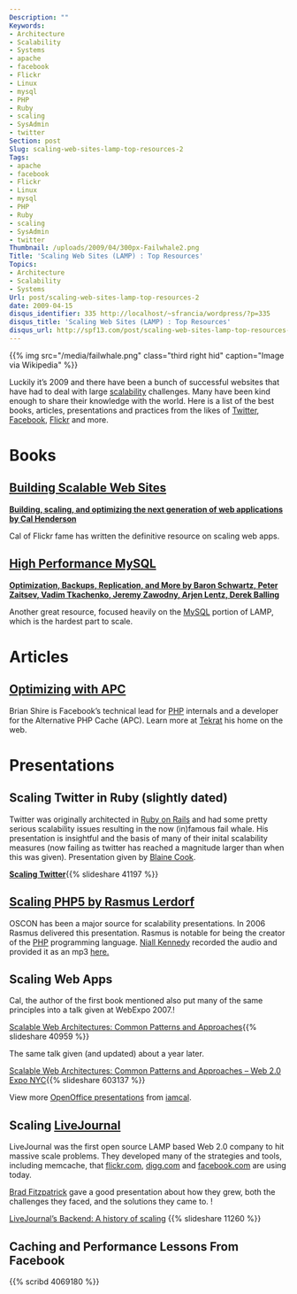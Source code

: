 ```yaml
---
Description: ""
Keywords:
- Architecture
- Scalability
- Systems
- apache
- facebook
- Flickr
- Linux
- mysql
- PHP
- Ruby
- scaling
- SysAdmin
- twitter
Section: post
Slug: scaling-web-sites-lamp-top-resources-2
Tags:
- apache
- facebook
- Flickr
- Linux
- mysql
- PHP
- Ruby
- scaling
- SysAdmin
- twitter
Thumbnail: /uploads/2009/04/300px-Failwhale2.png
Title: 'Scaling Web Sites (LAMP) : Top Resources'
Topics:
- Architecture
- Scalability
- Systems
Url: post/scaling-web-sites-lamp-top-resources-2
date: 2009-04-15
disqus_identifier: 335 http://localhost/~sfrancia/wordpress/?p=335
disqus_title: 'Scaling Web Sites (LAMP) : Top Resources'
disqus_url: http://spf13.com/post/scaling-web-sites-lamp-top-resources-2/
---
```


{{% img src="/media/failwhale.png" class="third right hid" caption="Image via Wikipedia" %}}

Luckily it’s 2009 and there have been a bunch of successful websites
that have had to deal with large
[scalability](http://en.wikipedia.org/wiki/Scalability "Scalability")
challenges. Many have been kind enough to share their knowledge with the
world. Here is a list of the best books, articles, presentations and
practices from the likes of [Twitter](http://twitter.com "Twitter"),
[Facebook](http://facebook.com "Facebook"),
[Flickr](http://www.flickr.com "Flickr") and more.

Books
=====

[**Building Scalable Web Sites**](http://www.amazon.com/Building-Scalable-Web-Sites-applications/dp/0596102356)
---------------------------------------------------------------------------------------------------------------

[**Building, scaling, and optimizing the next generation of web
applications by Cal
Henderson**](http://www.amazon.com/Building-Scalable-Web-Sites-applications/dp/0596102356)

Cal of Flickr fame has written the definitive resource on scaling web
apps.

[**High Performance MySQL**](http://www.amazon.com/High-Performance-MySQL-Optimization-Replication/dp/0596101716/)
------------------------------------------------------------------------------------------------------------------

[**Optimization, Backups, Replication, and More by Baron Schwartz, Peter
Zaitsev, Vadim Tkachenko, Jeremy Zawodny, Arjen Lentz, Derek
Balling**](http://www.amazon.com/High-Performance-MySQL-Optimization-Replication/dp/0596101716/)

Another great resource, focused heavily on the
[MySQL](http://www.mysql.com "MySQL") portion of LAMP, which is the
hardest part to scale.

Articles
========

[**Optimizing with APC**](http://c7y.phparch.com/c/entry/1/art,apc_facebook)
----------------------------------------------------------------------------

Brian Shire is Facebook’s technical lead for
[PHP](http://php.net/ "PHP") internals and a developer for the
Alternative PHP Cache (APC). Learn more at [Tekrat](http://tekrat.com)
his home on the web.

Presentations
=============

**Scaling Twitter in Ruby (slightly dated)**
--------------------------------------------

Twitter was originally architected in [Ruby on
Rails](http://rubyonrails.org/ "Ruby on Rails") and had some pretty
serious scalability issues resulting in the now (in)famous fail whale.
His presentation is insightful and the basis of many of their inital
scalability measures (now failing as twitter has reached a magnitude
larger than when this was given). Presentation given by [Blaine
Cook](http://twitter.com/Blaine "Blaine Cook").

[**Scaling
Twitter**](http://www.slideshare.net/Blaine/scaling-twitter?type=presentation "Scaling Twitter"){{%
slideshare 41197 %}}

[**Scaling PHP5 by Rasmus Lerdorf**](http://talks.php.net/show/oscon06)
-----------------------------------------------------------------------

OSCON has been a major source for scalability presentations. In 2006
Rasmus delivered this presentation. Rasmus is notable for being the
creator of the [PHP](http://en.wikipedia.org/wiki/PHP "PHP") programming
language. [Niall
Kennedy](http://www.niallkennedy.com/blog/archives/2006/07/rasmus-lerdorf-php-web20.html)
recorded the audio and provided it as an mp3
[here.](/uploads/2009/04/phpweb201.mp3)

**Scaling Web Apps**
--------------------

Cal, the author of the first book mentioned also put many of the same
principles into a talk given at WebExpo
2007.!

[Scalable Web Architectures: Common Patterns and
Approaches](http://www.slideshare.net/techdude/scalable-web-architectures-common-patterns-and-approaches?type=presentation "Scalable Web Architectures: Common Patterns and Approaches"){{%
slideshare 40959 %}}

The same talk given (and updated) about a year later.

[Scalable Web Architectures: Common Patterns and Approaches – Web 2.0
Expo
NYC](http://www.slideshare.net/iamcal/scalable-web-architectures-common-patterns-and-approaches-web-20-expo-nyc-presentation?type=powerpoint "Scalable Web Architectures: Common Patterns and Approaches - Web 2.0 Expo NYC"){{%
slideshare 603137 %}}<br>

View more [OpenOffice presentations](http://www.slideshare.net/) from
[iamcal](http://www.slideshare.net/iamcal).

**Scaling [LiveJournal](http://www.livejournal.com/ "LiveJournal")**
--------------------------------------------------------------------

LiveJournal was the first open source LAMP based Web 2.0 company to hit
massive scale problems. They developed many of the strategies and tools,
including memcache, that [flickr.com](http://www.flickr.com "Flickr"),
[digg.com](http://digg.com "Digg") and [facebook.com](http://facebook.com "Facebook") are using
today.

[Brad Fitzpatrick](http://bradfitz.com "Brad Fitzpatrick") gave a good
presentation about how they grew, both the challenges they faced, and
the solutions they came
to. !

[LiveJournal’s Backend: A history of
scaling](http://www.slideshare.net/vishnu/livejournals-backend-a-history-of-scaling?type=powerpoint "LiveJournal's Backend: A history of scaling")
{{% slideshare 11260 %}}

Caching and Performance Lessons From Facebook
---------------------------------------------

{{% scribd 4069180 %}}
